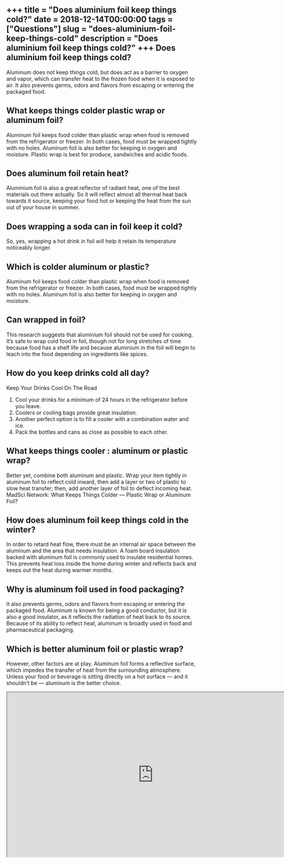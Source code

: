 +++
title = "Does aluminium foil keep things cold?"
date = 2018-12-14T00:00:00
tags = ["Questions"]
slug = "does-aluminium-foil-keep-things-cold"
description = "Does aluminium foil keep things cold?"
+++
Does aluminium foil keep things cold?
-------------------------------------

Aluminum does not keep things cold, but does act as a barrier to oxygen and vapor, which can transfer heat to the frozen food when it is exposed to air. It also prevents germs, odors and flavors from escaping or entering the packaged food.

What keeps things colder plastic wrap or aluminum foil?
-------------------------------------------------------

Aluminum foil keeps food colder than plastic wrap when food is removed from the refrigerator or freezer. In both cases, food must be wrapped tightly with no holes. Aluminum foil is also better for keeping in oxygen and moisture. Plastic wrap is best for produce, sandwiches and acidic foods.

Does aluminum foil retain heat?
-------------------------------

Aluminium foil is also a great reflector of radiant heat, one of the best materials out there actually. So it will reflect almost all thermal heat back towards it source, keeping your food hot or keeping the heat from the sun out of your house in summer.

Does wrapping a soda can in foil keep it cold?
----------------------------------------------

So, yes, wrapping a hot drink in foil will help it retain its temperature noticeably longer.

Which is colder aluminum or plastic?
------------------------------------

Aluminum foil keeps food colder than plastic wrap when food is removed from the refrigerator or freezer. In both cases, food must be wrapped tightly with no holes. Aluminum foil is also better for keeping in oxygen and moisture.

Can wrapped in foil?
--------------------

This research suggests that aluminium foil should not be used for cooking. It’s safe to wrap cold food in foil, though not for long stretches of time because food has a shelf life and because aluminium in the foil will begin to leach into the food depending on ingredients like spices.

How do you keep drinks cold all day?
------------------------------------

Keep Your Drinks Cool On The Road

1. Cool your drinks for a minimum of 24 hours in the refrigerator before you leave.
2. Coolers or cooling bags provide great insulation.
3. Another perfect option is to fill a cooler with a combination water and ice.
4. Pack the bottles and cans as close as possible to each other.

What keeps things cooler : aluminum or plastic wrap?
----------------------------------------------------

Better yet, combine both aluminum and plastic. Wrap your item tightly in aluminum foil to reflect cold inward, then add a layer or two of plastic to slow heat transfer; then, add another layer of foil to deflect incoming heat. MadSci Network: What Keeps Things Colder — Plastic Wrap or Aluminum Foil?

How does aluminum foil keep things cold in the winter?
------------------------------------------------------

In order to retard heat flow, there must be an internal air space between the aluminum and the area that needs insulation. A foam board insulation backed with aluminum foil is commonly used to insulate residential homes. This prevents heat loss inside the home during winter and reflects back and keeps out the heat during warmer months.

Why is aluminum foil used in food packaging?
--------------------------------------------

It also prevents germs, odors and flavors from escaping or entering the packaged food. Aluminum is known for being a good conductor, but it is also a good insulator, as it reflects the radiation of heat back to its source. Because of its ability to reflect heat, aluminum is broadly used in food and pharmaceutical packaging.

Which is better aluminum foil or plastic wrap?
----------------------------------------------

However, other factors are at play. Aluminum foil forms a reflective surface, which impedes the transfer of heat from the surrounding atmosphere. Unless your food or beverage is sitting directly on a hot surface — and it shouldn’t be — aluminum is the better choice.

<iframe allow="accelerometer; autoplay; clipboard-write; encrypted-media; gyroscope; picture-in-picture" allowfullscreen="" class="__youtube_prefs__  epyt-is-override  no-lazyload" data-no-lazy="1" data-origheight="433" data-origwidth="770" data-skipgform_ajax_framebjll="" height="433" id="_ytid_59336" loading="lazy" src="https://www.youtube.com/embed/l81M7Xhwzk0?enablejsapi=1&autoplay=0&cc_load_policy=0&cc_lang_pref=&iv_load_policy=1&loop=0&modestbranding=0&rel=1&fs=1&playsinline=0&autohide=2&theme=dark&color=red&controls=1&" title="YouTube player" width="770"></iframe>
